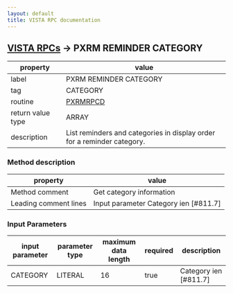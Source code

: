 ```yaml
---
layout: default
title: VISTA RPC documentation
---
```




## [VISTA RPCs](TableOfContent.md) &#8594; PXRM REMINDER CATEGORY 

 property | value 
--- | --- 
 label | PXRM REMINDER CATEGORY
 tag | CATEGORY
 routine | [PXRMRPCD](http://code.osehra.org/dox/Routine_PXRMRPCD_source.html)
 return value type | ARRAY
 description | List reminders and categories in display order for a reminder category.


### Method description

 property | value 
--- | --- 
 Method comment | Get category information
 Leading comment lines | Input parameter Category ien [#811.7]

### Input Parameters

| input parameter | parameter type | maximum data length | required | description | 
| --- | --- | --- | --- | --- | 
| CATEGORY | LITERAL | 16 | true | Category ien [#811.7] | 